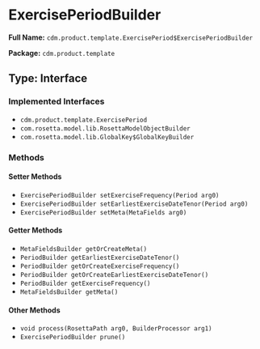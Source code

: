 # ExercisePeriodBuilder

**Full Name:** `cdm.product.template.ExercisePeriod$ExercisePeriodBuilder`

**Package:** `cdm.product.template`

## Type: Interface

### Implemented Interfaces

- `cdm.product.template.ExercisePeriod`
- `com.rosetta.model.lib.RosettaModelObjectBuilder`
- `com.rosetta.model.lib.GlobalKey$GlobalKeyBuilder`

### Methods

#### Setter Methods

- `ExercisePeriodBuilder setExerciseFrequency(Period arg0)`
- `ExercisePeriodBuilder setEarliestExerciseDateTenor(Period arg0)`
- `ExercisePeriodBuilder setMeta(MetaFields arg0)`

#### Getter Methods

- `MetaFieldsBuilder getOrCreateMeta()`
- `PeriodBuilder getEarliestExerciseDateTenor()`
- `PeriodBuilder getOrCreateExerciseFrequency()`
- `PeriodBuilder getOrCreateEarliestExerciseDateTenor()`
- `PeriodBuilder getExerciseFrequency()`
- `MetaFieldsBuilder getMeta()`

#### Other Methods

- `void process(RosettaPath arg0, BuilderProcessor arg1)`
- `ExercisePeriodBuilder prune()`

